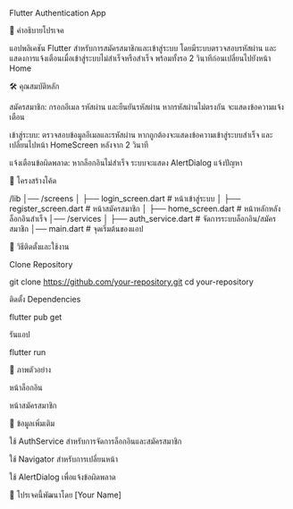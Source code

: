 Flutter Authentication App

📌 คำอธิบายโปรเจค

แอปพลิเคชัน Flutter สำหรับการสมัครสมาชิกและเข้าสู่ระบบ โดยมีระบบตรวจสอบรหัสผ่าน และแสดงการแจ้งเตือนเมื่อเข้าสู่ระบบไม่สำเร็จหรือสำเร็จ พร้อมทั้งรอ 2 วินาทีก่อนเปลี่ยนไปยังหน้า Home

🛠️ คุณสมบัติหลัก

สมัครสมาชิก: กรอกอีเมล รหัสผ่าน และยืนยันรหัสผ่าน หากรหัสผ่านไม่ตรงกัน จะแสดงข้อความแจ้งเตือน

เข้าสู่ระบบ: ตรวจสอบข้อมูลอีเมลและรหัสผ่าน หากถูกต้องจะแสดงข้อความเข้าสู่ระบบสำเร็จ และเปลี่ยนไปหน้า HomeScreen หลังจาก 2 วินาที

แจ้งเตือนข้อผิดพลาด: หากล็อกอินไม่สำเร็จ ระบบจะแสดง AlertDialog แจ้งปัญหา

📂 โครงสร้างโค้ด

/lib
│── /screens
│   ├── login_screen.dart  # หน้าเข้าสู่ระบบ
│   ├── register_screen.dart  # หน้าสมัครสมาชิก
│   ├── home_screen.dart  # หน้าหลักหลังล็อกอินสำเร็จ
│── /services
│   ├── auth_service.dart  # จัดการระบบล็อกอิน/สมัครสมาชิก
│── main.dart  # จุดเริ่มต้นของแอป

🚀 วิธีติดตั้งและใช้งาน

Clone Repository

git clone https://github.com/your-repository.git
cd your-repository

ติดตั้ง Dependencies

flutter pub get

รันแอป

flutter run

📸 ภาพตัวอย่าง

หน้าล็อกอิน

หน้าสมัครสมาชิก





📝 ข้อมูลเพิ่มเติม

ใช้ AuthService สำหรับการจัดการล็อกอินและสมัครสมาชิก

ใช้ Navigator สำหรับการเปลี่ยนหน้า

ใช้ AlertDialog เพื่อแจ้งข้อผิดพลาด

📌 โปรเจคนี้พัฒนาโดย [Your Name]